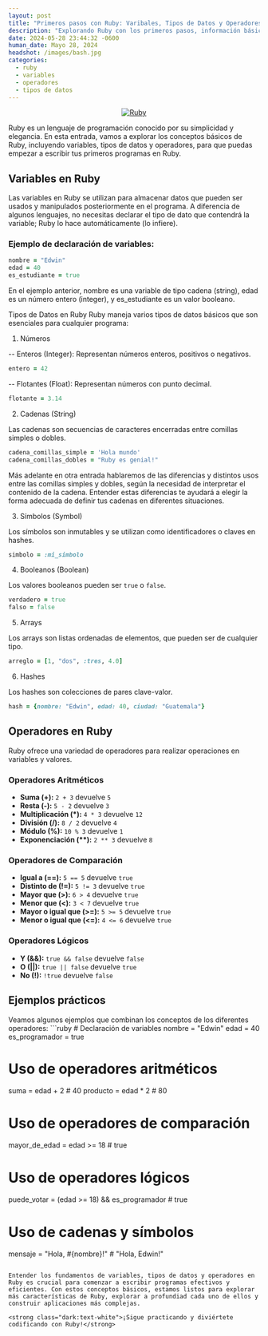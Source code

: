 ```yaml
---
layout: post
title: "Primeros pasos con Ruby: Varibales, Tipos de Datos y Operadores"
description: "Explorando Ruby con los primeros pasos, información básica de la sintaxis"
date: 2024-05-28 23:44:32 -0600
human_date: Mayo 28, 2024
headshot: /images/bash.jpg
categories:
  - ruby
  - variables
  - operadores
  - tipos de datos
---
```


<p align="center">
  <a href="https://ruby-lang.org/es/">
    <img src="https://www.ruby-lang.org/images/header-ruby-logo.png"
    alt="Ruby" />
  </a>
</p>

Ruby es un lenguaje de programación conocido por su simplicidad y elegancia. En esta entrada, vamos a explorar los conceptos básicos de Ruby, incluyendo variables, tipos de datos y operadores, para que puedas empezar a escribir tus primeros programas en Ruby.

<h2 class="dark:text-white">Variables en Ruby</h2>

Las variables en Ruby se utilizan para almacenar datos que pueden ser usados y manipulados posteriormente en el programa. A diferencia de algunos lenguajes, no necesitas declarar el tipo de dato que contendrá la variable; Ruby lo hace automáticamente (lo infiere).

<h3 class="dark:text-white">Ejemplo de declaración de variables:</h3>

```ruby
nombre = "Edwin"
edad = 40
es_estudiante = true
```

En el ejemplo anterior, nombre es una variable de tipo cadena (string), edad es un número entero (integer), y es_estudiante es un valor booleano.

Tipos de Datos en Ruby
Ruby maneja varios tipos de datos básicos que son esenciales para cualquier programa:

1. Números

-- Enteros (Integer): Representan números enteros, positivos o negativos.
```ruby
entero = 42
```

-- Flotantes (Float): Representan números con punto decimal.
```ruby
flotante = 3.14
```

2. Cadenas (String)

Las cadenas son secuencias de caracteres encerradas entre comillas simples o dobles.
```ruby
cadena_comillas_simple = 'Hola mundo'
cadena_comillas_dobles = "Ruby es genial!"
```
Más adelante en otra entrada hablaremos de las diferencias y distintos usos entre las comillas simples y dobles, según la necesidad de interpretar el contenido de la cadena. Entender estas diferencias te ayudará a elegir la forma adecuada de definir tus cadenas en diferentes situaciones.

3. Símbolos (Symbol)

Los símbolos son inmutables y se utilizan como identificadores o claves en hashes.
```ruby
simbolo = :mi_simbolo
```

4. Booleanos (Boolean)

Los valores booleanos pueden ser `true` o `false`.
```ruby
verdadero = true
falso = false
```

5. Arrays

Los arrays son listas ordenadas de elementos, que pueden ser de cualquier tipo.
```ruby
arreglo = [1, "dos", :tres, 4.0]
```

6. Hashes

Los hashes son colecciones de pares clave-valor.
```ruby
hash = {nombre: "Edwin", edad: 40, ciudad: "Guatemala"}
```

<h2 class="dark:text-white">Operadores en Ruby</h2>
Ruby ofrece una variedad de operadores para realizar operaciones en variables y valores.

<h3 class="dark:text-white">Operadores Aritméticos</h3>
<ul>
  <li>
    <strong class="dark:text-white">Suma (+):</strong> <code class="dark:text-white">2 + 3</code> devuelve <code class="dark:text-white">5</code>
  </li>
  <li>
    <strong class="dark:text-white">Resta (-):</strong> <code class="dark:text-white">5 - 2</code> devuelve <code class="dark:text-white">3</code>
  </li>
  <li>
    <strong class="dark:text-white">Multiplicación (*):</strong> <code class="dark:text-white">4 * 3</code> devuelve <code class="dark:text-white">12</code>
  </li>
  <li>
    <strong class="dark:text-white">División (/):</strong> <code class="dark:text-white">8 / 2</code> devuelve <code class="dark:text-white">4</code>
  </li>
  <li>
    <strong class="dark:text-white">Módulo (%):</strong> <code class="dark:text-white">10 % 3</code> devuelve <code class="dark:text-white">1</code>
  </li>
  <li>
    <strong class="dark:text-white">Exponenciación (**):</strong> <code class="dark:text-white">2 ** 3</code> devuelve <code class="dark:text-white">8</code>
  </li>
</ul>

<h3 class="dark:text-white">Operadores de Comparación</h3>
<ul>
  <li>
    <strong class="dark:text-white">Igual a (==):</strong> <code class="dark:text-white">5 == 5</code> devuelve <code class="dark:text-white">true</code>
  </li>
  <li>
    <strong class="dark:text-white">Distinto de (!=):</strong> <code class="dark:text-white">5 != 3</code> devuelve <code class="dark:text-white">true</code>
  </li>
  <li>
    <strong class="dark:text-white">Mayor que (>):</strong> <code class="dark:text-white">6 > 4</code> devuelve <code class="dark:text-white">true</code>
  </li>
  <li>
    <strong class="dark:text-white">Menor que (<):</strong> <code class="dark:text-white">3 < 7</code> devuelve <code class="dark:text-white">true</code>
  </li>
  <li>
    <strong class="dark:text-white">Mayor o igual que (>=):</strong> <code class="dark:text-white">5 >= 5</code> devuelve <code class="dark:text-white">true</code>
  </li>
  <li>
    <strong class="dark:text-white">Menor o igual que (<=):</strong> <code class="dark:text-white">4 <= 6</code> devuelve <code class="dark:text-white">true</code>
  </li>
</ul>

<h3 class="dark:text-white">Operadores Lógicos</h3>
<ul>
  <li>
    <strong class="dark:text-white">Y (&&):</strong> <code class="dark:text-white">true && false</code> devuelve <code class="dark:text-white">false</code>
  </li>
  <li>
    <strong class="dark:text-white">O (||):</strong> <code class="dark:text-white">true || false</code> devuelve <code class="dark:text-white">true</code>
  </li>
  <li>
    <strong class="dark:text-white">No (!):</strong> <code class="dark:text-white">!true</code> devuelve <code class="dark:text-white">false</code>
  </li>
</ul>

<h2 class="dark:text-white">Ejemplos prácticos</h2>
Veamos algunos ejemplos que combinan los conceptos de los diferentes operadores:
```ruby
# Declaración de variables
nombre = "Edwin"
edad = 40
es_programador = true

# Uso de operadores aritméticos
suma = edad + 2         # 40
producto = edad * 2     # 80

# Uso de operadores de comparación
mayor_de_edad = edad >= 18   # true

# Uso de operadores lógicos
puede_votar = (edad >= 18) && es_programador  # true

# Uso de cadenas y símbolos
mensaje = "Hola, #{nombre}!"  # "Hola, Edwin!"
```

Entender los fundamentos de variables, tipos de datos y operadores en Ruby es crucial para comenzar a escribir programas efectivos y eficientes. Con estos conceptos básicos, estamos listos para explorar más características de Ruby, explorar a profundiad cada uno de ellos y construir aplicaciones más complejas.

<strong class="dark:text-white">¡Sigue practicando y diviértete codificando con Ruby!</strong>
